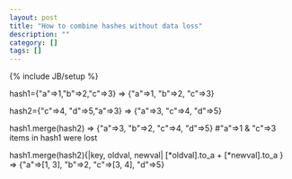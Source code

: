 ```yaml
---
layout: post
title: "How to combine hashes without data loss"
description: ""
category: []
tags: []
---
```

{% include JB/setup %}



hash1={"a"=>1,"b"=>2,"c"=>3}
=> {"a"=>1, "b"=>2, "c"=>3}

hash2={"c"=>4, "d"=>5,"a"=>3}
=> {"a"=>3, "c"=>4, "d"=>5}

hash1.merge(hash2)
=> {"a"=>3, "b"=>2, "c"=>4, "d"=>5} #"a"=>1 & "c"=>3 items in hash1 were lost

hash1.merge(hash2){|key, oldval, newval| [*oldval].to_a + [*newval].to_a }
=> {"a"=>[1, 3], "b"=>2, "c"=>[3, 4], "d"=>5}


